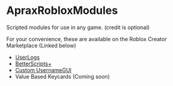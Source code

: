 # ApraxRobloxModules
Scripted modules for use in any game. (credit is optional)

For your convenience, these are available on the Roblox Creator Marketplace (Linked below)

- [UserLogs](https://www.roblox.com/library/11240575802/) 
- [BetterScripts+](https://www.roblox.com/library/11430259384/)
- [Custom UsernameGUI](https://www.roblox.com/library/11470123568/)
- Value Based Keycards (Coming soon)
